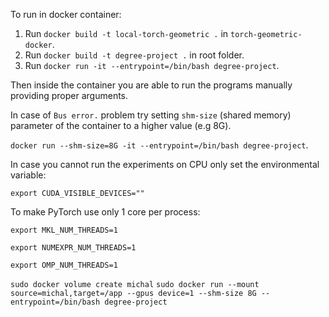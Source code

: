 To run in docker container:
1. Run `docker build -t local-torch-geometric .` in `torch-geometric-docker`.
1. Run `docker build -t degree-project .` in root folder.
1. Run `docker run -it --entrypoint=/bin/bash degree-project`.

Then inside the container you are able to run the programs manually 
providing proper arguments.

In case of `Bus error.` problem try setting `shm-size` (shared memory) parameter of the container to a higher value (e.g 8G).

`docker run --shm-size=8G -it --entrypoint=/bin/bash degree-project`.

In case you cannot run the experiments on CPU only set the environmental variable:

`export CUDA_VISIBLE_DEVICES=""`

To make PyTorch use only 1 core per process:

`export MKL_NUM_THREADS=1`

`export NUMEXPR_NUM_THREADS=1`

`export OMP_NUM_THREADS=1`

`sudo docker volume create michal`
`sudo docker run --mount source=michal,target=/app --gpus device=1 --shm-size 8G --entrypoint=/bin/bash degree-project`